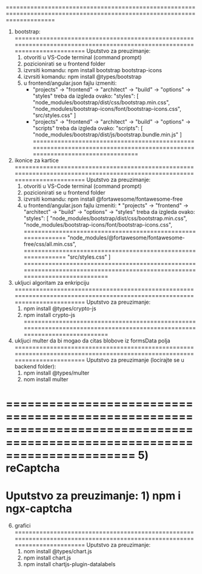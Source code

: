 ==========================================================================================================================
1) bootstrap: 
==========================================================================================================================
Uputstvo za preuzimanje:
	1) otvoriti u VS-Code terminal (command prompt)
	2) pozicionirati se u frontend folder
	3) izvrsiti komandu: npm install bootstrap bootstrap-icons
	4) izvrsiti komandu: npm install @types/bootstrap
	5) u frontend/angular.json fajlu izmeniti:
		* "projects" -> "frontend" -> "architect" -> "build" -> "options" -> "styles" treba da izgleda ovako:
			"styles": [
				"node_modules/bootstrap/dist/css/bootstrap.min.css",
				"node_modules/bootstrap-icons/font/bootstrap-icons.css",
				"src/styles.css"
            ]
		* "projects" -> "frontend" -> "architect" -> "build" -> "options" -> "scripts" treba da izgleda ovako:
			"scripts": [
				"node_modules/bootstrap/dist/js/bootstrap.bundle.min.js"
            ]
==========================================================================================================================
2) ikonice za kartice 
==========================================================================================================================
Uputstvo za preuzimanje:
	1) otvoriti u VS-Code terminal (command prompt)
	2) pozicionirati se u frontend folder
	3) izvrsiti komandu: npm install @fortawesome/fontawesome-free
	4) u frontend/angular.json fajlu izmeniti:
			* "projects" -> "frontend" -> "architect" -> "build" -> "options" -> "styles" treba da izgleda ovako:
			"styles": [
				"node_modules/bootstrap/dist/css/bootstrap.min.css",
				"node_modules/bootstrap-icons/font/bootstrap-icons.css",
				=============================================================
				"node_modules/@fortawesome/fontawesome-free/css/all.min.css",
				=============================================================
				"src/styles.css"
            ]
==========================================================================================================================
3) ukljuci algoritam za enkripciju
==========================================================================================================================
Uputstvo za preuzimanje:
	1) npm install @types/crypto-js
	2) npm install crypto-js
==========================================================================================================================
4) ukljuci multer da bi mogao da citas blobove iz formsData polja
==========================================================================================================================
Uputstvo za preuzimanje (locirajte se u backend folder):
	1) npm install @types/multer
	2) nom install multer

==========================================================================================================================
5) reCaptcha
==========================================================================================================================
Uputstvo za preuzimanje:
	1) npm i ngx-captcha
==========================================================================================================================
6) grafici
==========================================================================================================================
Uputstvo za preuzimanje:
	1) nom install @types/chart.js
	2) npm install chart.js
	3) npm install chartjs-plugin-datalabels



